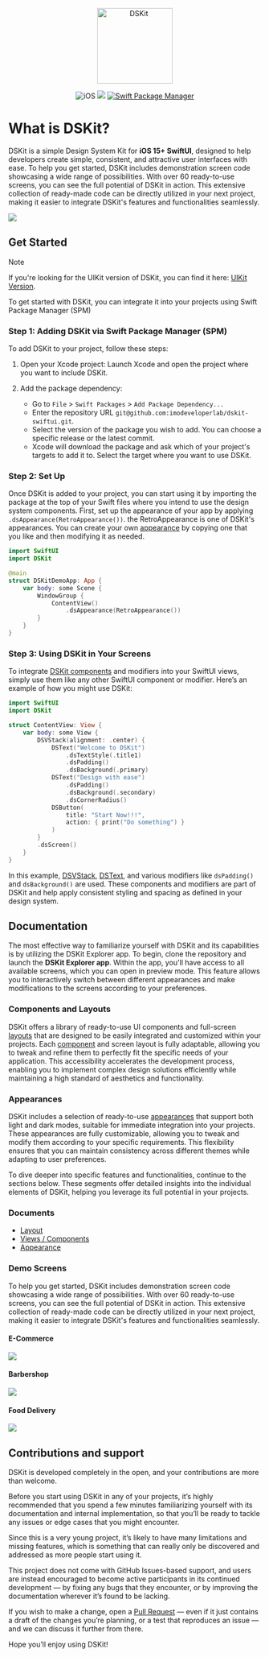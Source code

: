 

<p align="center">
    <img src="Content/Images/Logo.png" width="150" max-width="100%" alt="DSKit"/>
</p>
<p align="center">
    <img src="https://img.shields.io/badge/iOS-15+-brightgreen.svg?style=flat" alt="iOS"/>
    <img src="https://img.shields.io/badge/SwiftUI-3.0-brightgreen.svg"/>
    <a href="https://swift.org/package-manager">
        <img src="https://img.shields.io/badge/spm-compatible-brightgreen.svg?style=flat" alt="Swift Package Manager"/>
    </a>
</p>


# What is DSKit?

DSKit is a simple Design System Kit for **iOS 15+ SwiftUI**, designed to help developers create simple, consistent, and attractive user interfaces with ease. To help you get started, DSKit includes demonstration screen code showcasing a wide range of possibilities. With over 60 ready-to-use screens, you can see the full potential of DSKit in action. This extensive collection of ready-made code can be directly utilized in your next project, making it easier to integrate DSKit's features and functionalities seamlessly.

<img src="Content/Images/Preview.png">


## Get Started

> [!Note]
> If you're looking for the UIKit version of DSKit, you can find it here: [UIKit Version](https://github.com/imodeveloperlab/dskit).

To get started with DSKit, you can integrate it into your projects using Swift Package Manager (SPM)

### Step 1: Adding DSKit via Swift Package Manager (SPM)
To add DSKit to your project, follow these steps:

1. Open your Xcode project: Launch Xcode and open the project where you want to include DSKit.

2. Add the package dependency:
   - Go to `File` > `Swift Packages` > `Add Package Dependency...`
   - Enter the repository URL `git@github.com:imodeveloperlab/dskit-swiftui.git`.
   - Select the version of the package you wish to add. You can choose a specific release or the latest commit.
   - Xcode will download the package and ask which of your project's targets to add it to. Select the target where you want to use DSKit.

### Step 2: Set Up
Once DSKit is added to your project, you can start using it by importing the package at the top of your Swift files where you intend to use the design system components. First, set up the appearance of your app by applying `.dsAppearance(RetroAppearance())`. the RetroAppearance is one of DSKit's appearances. You can create your own [appearance](https://github.com/imodeveloperlab/dskit-swiftui/blob/main/Content/Appearance-in-DSKit.md) by copying one that you like and then modifying it as needed.

```swift
import SwiftUI
import DSKit

@main
struct DSKitDemoApp: App {
    var body: some Scene {
        WindowGroup {
            ContentView()
                .dsAppearance(RetroAppearance())
        }
    }
}
```

### Step 3: Using DSKit in Your Screens
To integrate [DSKit components](https://github.com/imodeveloperlab/dskit-swiftui/blob/main/Content/Views.md) and modifiers into your SwiftUI views, simply use them like any other SwiftUI component or modifier. Here’s an example of how you might use DSKit:

```swift
import SwiftUI
import DSKit

struct ContentView: View {
    var body: some View {
        DSVStack(alignment: .center) {
            DSText("Welcome to DSKit")
                .dsTextStyle(.title1)
                .dsPadding()
                .dsBackground(.primary)
            DSText("Design with ease")
                .dsPadding()
                .dsBackground(.secondary)
                .dsCornerRadius()
            DSButton(
                title: "Start Now!!!", 
                action: { print("Do something") }
            )
        }
        .dsScreen()
    }
}
```

In this example, [DSVStack](https://github.com/imodeveloperlab/dskit-swiftui/blob/main/Content/Views.md), [DSText](https://github.com/imodeveloperlab/dskit-swiftui/blob/main/Content/Views.md), and various modifiers like `dsPadding()` and `dsBackground()` are used. These components and modifiers are part of DSKit and help apply consistent styling and spacing as defined in your design system.

## Documentation

The most effective way to familiarize yourself with DSKit and its capabilities is by utilizing the DSKit Explorer app. To begin, clone the repository and launch the **DSKit Explorer app**. Within the app, you'll have access to all available screens, which you can open in preview mode. This feature allows you to interactively switch between different appearances and make modifications to the screens according to your preferences.

### Components and Layouts

DSKit offers a library of ready-to-use UI components and full-screen [layouts](Content/Layout-in-DSKit.md) that are designed to be easily integrated and customized within your projects. Each [component](Content/Views.md) and screen layout is fully adaptable, allowing you to tweak and refine them to perfectly fit the specific needs of your application. This accessibility accelerates the development process, enabling you to implement complex design solutions efficiently while maintaining a high standard of aesthetics and functionality.

### Appearances

DSKit includes a selection of ready-to-use [appearances](Content/Appearance-in-DSKit.md) that support both light and dark modes, suitable for immediate integration into your projects. These appearances are fully customizable, allowing you to tweak and modify them according to your specific requirements. This flexibility ensures that you can maintain consistency across different themes while adapting to user preferences. 

To dive deeper into specific features and functionalities, continue to the sections below. These segments offer detailed insights into the individual elements of DSKit, helping you leverage its full potential in your projects.

### Documents

- [Layout](Content/Layout-in-DSKit.md)
- [Views / Components](Content/Views.md)
- [Appearance](Content/Appearance-in-DSKit.md)

### Demo Screens

To help you get started, DSKit includes demonstration screen code showcasing a wide range of possibilities. With over 60 ready-to-use screens, you can see the full potential of DSKit in action. This extensive collection of ready-made code can be directly utilized in your next project, making it easier to integrate DSKit's features and functionalities seamlessly.

#### E-Commerce 

<img src="Content/Images/e-commerce.png">

#### Barbershop

<img src="Content/Images/barbershop.png">

#### Food Delivery

<img src="Content/Images/food.png">

## Contributions and support

DSKit is developed completely in the open, and your contributions are more than welcome.

Before you start using DSKit in any of your projects, it’s highly recommended that you spend a few minutes familiarizing yourself with its documentation and internal implementation, so that you’ll be ready to tackle any issues or edge cases that you might encounter.

Since this is a very young project, it’s likely to have many limitations and missing features, which is something that can really only be discovered and addressed as more people start using it.

This project does not come with GitHub Issues-based support, and users are instead encouraged to become active participants in its continued development — by fixing any bugs that they encounter, or by improving the documentation wherever it’s found to be lacking.

If you wish to make a change, open a [Pull Request](https://github.com/imodeveloperlab/dskit/pulls) — even if it just contains a draft of the changes you’re planning, or a test that reproduces an issue — and we can discuss it further from there.

Hope you’ll enjoy using DSKit!
